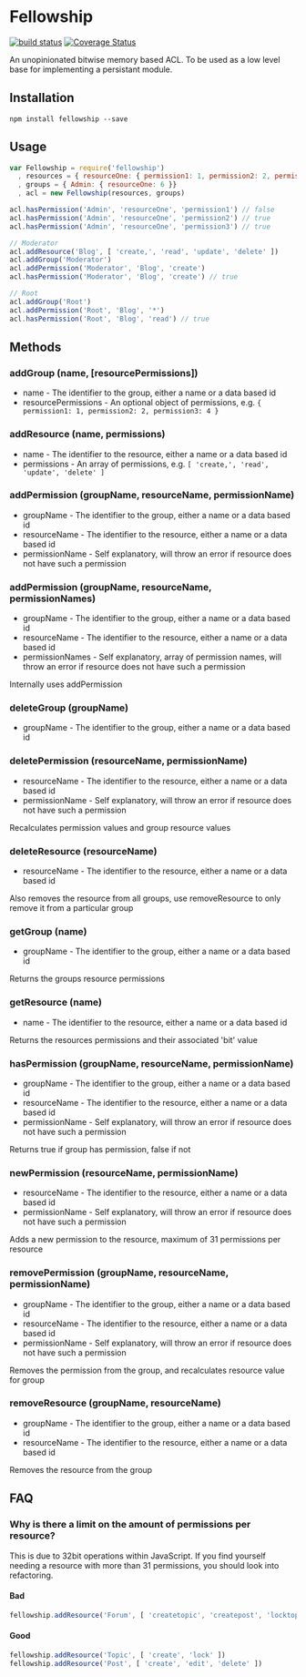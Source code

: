 # Fellowship

[![build status](https://secure.travis-ci.org/confuser/node-fellowship.png)](http://travis-ci.org/confuser/node-fellowship)
[![Coverage Status](https://coveralls.io/repos/confuser/node-fellowship/badge.png?branch=master)](https://coveralls.io/r/confuser/node-fellowship?branch=master)


An unopinionated bitwise memory based ACL. To be used as a low level base for implementing a persistant module.

## Installation

```
npm install fellowship --save
```

## Usage
```js
var Fellowship = require('fellowship')
  , resources = { resourceOne: { permission1: 1, permission2: 2, permission3: 4 }  }
  , groups = { Admin: { resourceOne: 6 }}
  , acl = new Fellowship(resources, groups)

acl.hasPermission('Admin', 'resourceOne', 'permission1') // false
acl.hasPermission('Admin', 'resourceOne', 'permission2') // true
acl.hasPermission('Admin', 'resourceOne', 'permission3') // true

// Moderator
acl.addResource('Blog', [ 'create,', 'read', 'update', 'delete' ])
acl.addGroup('Moderator')
acl.addPermission('Moderator', 'Blog', 'create')
acl.hasPermission('Moderator', 'Blog', 'create') // true

// Root
acl.addGroup('Root')
acl.addPermission('Root', 'Blog', '*')
acl.hasPermission('Root', 'Blog', 'read') // true
```

## Methods
### addGroup (name, [resourcePermissions])
* name - The identifier to the group, either a name or a data based id
* resourcePermissions - An optional object of permissions, e.g. `{ permission1: 1, permission2: 2, permission3: 4 }`

### addResource (name, permissions)
* name - The identifier to the resource, either a name or a data based id
* permissions - An array of permissions, e.g. `[ 'create,', 'read', 'update', 'delete' ]`

### addPermission (groupName, resourceName, permissionName)
* groupName - The identifier to the group, either a name or a data based id
* resourceName - The identifier to the resource, either a name or a data based id
* permissionName - Self explanatory, will throw an error if resource does not have such a permission

### addPermission (groupName, resourceName, permissionNames)
* groupName - The identifier to the group, either a name or a data based id
* resourceName - The identifier to the resource, either a name or a data based id
* permissionNames - Self explanatory, array of permission names, will throw an error if resource does not have such a permission

Internally uses addPermission

### deleteGroup (groupName)
* groupName - The identifier to the group, either a name or a data based id

### deletePermission (resourceName, permissionName)
* resourceName - The identifier to the resource, either a name or a data based id
* permissionName - Self explanatory, will throw an error if resource does not have such a permission

Recalculates permission values and group resource values

### deleteResource (resourceName)
* resourceName - The identifier to the resource, either a name or a data based id

Also removes the resource from all groups, use removeResource to only remove it from a particular group

### getGroup (name)
* groupName - The identifier to the group, either a name or a data based id

Returns the groups resource permissions

### getResource (name)
* name - The identifier to the resource, either a name or a data based id

Returns the resources permissions and their associated 'bit' value

### hasPermission (groupName, resourceName, permissionName)
* groupName - The identifier to the group, either a name or a data based id
* resourceName - The identifier to the resource, either a name or a data based id
* permissionName - Self explanatory, will throw an error if resource does not have such a permission

Returns true if group has permission, false if not

### newPermission (resourceName, permissionName)
* resourceName - The identifier to the resource, either a name or a data based id
* permissionName - Self explanatory, will throw an error if resource does not have such a permission

Adds a new permission to the resource, maximum of 31 permissions per resource

### removePermission (groupName, resourceName, permissionName)
* groupName - The identifier to the group, either a name or a data based id
* resourceName - The identifier to the resource, either a name or a data based id
* permissionName - Self explanatory, will throw an error if resource does not have such a permission

Removes the permission from the group, and recalculates resource value for group

### removeResource (groupName, resourceName)
* groupName - The identifier to the group, either a name or a data based id
* resourceName - The identifier to the resource, either a name or a data based id

Removes the resource from the group

## FAQ
### Why is there a limit on the amount of permissions per resource?
This is due to 32bit operations within JavaScript. If you find yourself needing a resource with more than 31 permissions, you should look into refactoring.

#### Bad
```js
fellowship.addResource('Forum', [ 'createtopic', 'createpost', 'locktopic' ])
```

#### Good
```js
fellowship.addResource('Topic', [ 'create', 'lock' ])
fellowship.addResource('Post', [ 'create', 'edit', 'delete' ])
```
